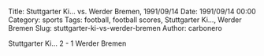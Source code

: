 Title: Stuttgarter Ki… vs. Werder Bremen, 1991/09/14
Date: 1991/09/14 00:00
Category: sports
Tags: football, football scores, Stuttgarter Ki…, Werder Bremen
Slug: stuttgarter-ki-vs-werder-bremen
Author: carbonero


Stuttgarter Ki… 2 - 1 Werder Bremen
